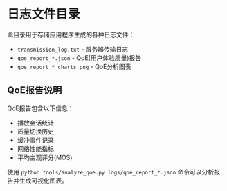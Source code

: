 # 日志文件目录

此目录用于存储应用程序生成的各种日志文件：

- `transmission_log.txt` - 服务器传输日志
- `qoe_report_*.json` - QoE(用户体验质量)报告
- `qoe_report_*_charts.png` - QoE分析图表

## QoE报告说明

QoE报告包含以下信息：
- 播放会话统计
- 质量切换历史
- 缓冲事件记录
- 网络性能指标
- 平均主观评分(MOS)

使用 `python tools/analyze_qoe.py logs/qoe_report_*.json` 命令可以分析报告并生成可视化图表。
